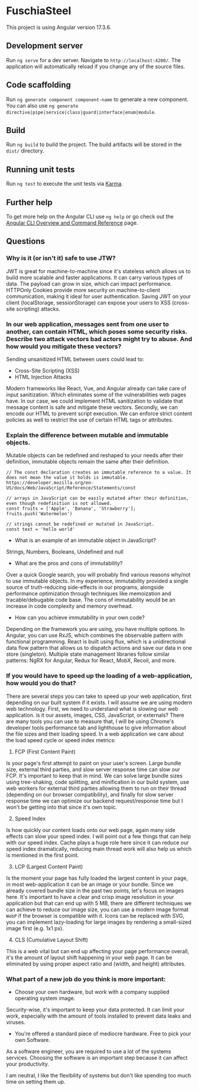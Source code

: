 # FuschiaSteel

This project is using Angular version 17.3.6.

## Development server

Run `ng serve` for a dev server. Navigate to `http://localhost:4200/`. The application will automatically reload if you change any of the source files.

## Code scaffolding

Run `ng generate component component-name` to generate a new component. You can also use `ng generate directive|pipe|service|class|guard|interface|enum|module`.

## Build

Run `ng build` to build the project. The build artifacts will be stored in the `dist/` directory.

## Running unit tests

Run `ng test` to execute the unit tests via [Karma](https://karma-runner.github.io).

## Further help

To get more help on the Angular CLI use `ng help` or go check out the [Angular CLI Overview and Command Reference](https://angular.io/cli) page.

## Questions

### Why is it (or isn't it) safe to use JTW?

JWT is great for machine-to-machine since it's stateless which allows us to build more scalable and faster applications. It can carry various types of data. The payload can grow in size, which can impact performance. HTTPOnly Cookies provide more security on machine-to-client communication, making it ideal for user authentication. Saving JWT on your client (localStorage, sessionStorage) can expose your users to XSS (cross-site scripting) attacks.

### In our web application, messages sent from one user to another, can contain HTML, which poses some security risks. Describe two attack vectors bad actors might try to abuse. And how would you mitigate these vectors?

Sending unsanitized HTML between users could lead to:

- Cross-Site Scripting (XSS)
- HTML Injection Attacks

Modern frameworks like React, Vue, and Angular already can take care of input sanitization. Which eliminates some of the vulnerabilities web pages have. In our case, we could implement HTML sanitization to validate that message content is safe and mitigate these vectors. Secondly, we can encode our HTML to prevent script execution. We can enforce strict content policies as well to restrict the use of certain HTML tags or attributes.

### Explain the difference between mutable and immutable objects.

Mutable objects can be redefined and reshaped to your needs after their definition, immutable objects remain the same after their definition.

```
// The const declaration creates an immutable reference to a value. It does not mean the value it holds is immutable. https://developer.mozilla.org/en-US/docs/Web/JavaScript/Reference/Statements/const

// arrays in JavaScript can be easily mutated after their definition, even though redefinition is not allowed.
const fruits = ['Apple', 'Banana', 'Strawberry'];
fruits.push('Watermelon')

// strings cannot be redefined or mutated in JavaScript.
const text = 'hello world'
```

- What is an example of an immutable object in JavaScript?

Strings, Numbers, Booleans, Undefined and null

- What are the pros and cons of immutability?

Over a quick Google search, you will probably find various reasons why/not to use immutable objects. In my experience, immutability provided a single source of truth-reducing side-effects in our programs, alongside performance optimization through techniques like memoization and tracable/debugable code base. The cons of immutability would be an increase in code complexity and memory overhead.

- How can you achieve immutability in your own code?

Depending on the framework you are using, you have multiple options. In Angular, you can use RxJS, which combines the observable pattern with functional programming. React is built using flux, which is a unidirectional data flow pattern that allows us to dispatch actions and save our data in one store (singleton). Multiple state management libraries follow similar patterns: NgRX for Angular, Redux for React, MobX, Recoil, and more.

### If you would have to speed up the loading of a web-application, how would you do that?

There are several steps you can take to speed up your web application, first depending on our built system if it exists. I will assume we are using modern web technology. First, we need to understand what is slowing our web application. is it our assets, images, CSS, JavaScript, or externals? There are many tools you can use to measure that, I will be using Chrome's developer tools performance tab and lighthouse to give information about the file sizes and their loading speed. In a web application we care about the load speed cycle or speed index metrics:

1. FCP (First Content Paint)

Is your page's first attempt to paint on your user's screen. Large bundle size, external third parties, and slow server response time can slow our FCP. It's important to keep that in mind. We can solve large bundle sizes using tree-shaking, code splitting, and minification in our build system, use web workers for external third parties allowing them to run on their thread (depending on our browser compatibility), and finally for slow server response time we can optimize our backend request/response time but I won't be getting into that since it's own topic.

2. Speed Index

Is how quickly our content loads onto our web page, again many side effects can slow your speed index. I will point out a few things that can help with our speed index. Cache plays a huge role here since it can reduce our speed index dramatically, reducing main thread work will also help us which is mentioned in the first point.

3. LCP (Largest Content Paint)

Is the moment your page has fully loaded the largest content in your page, in most web-application it can be an image or your bundle. Since we already covered bundle size in the past two points, let's focus on images here. It's important to have a clear and crisp image resolution in your application but that can end up with 5 MB, there are different techniques we can achieve to reduce our image size, you can use a modern image format `WebP` if the browser is compatible with it. Icons can be replaced with SVG, you can implement lazy-loading for large images by rendering a small-sized image first (e.g. 1x1 px).

4. CLS (Cumulative Layout Shift)

This is a web vital but can end up affecting your page performance overall, it's the amount of layout shift happening in your web page. It can be eliminated by using proper aspect ratio and (width, and height) attributes.

### What part of a new job do you think is more important:

- Choose your own hardware, but work with a company supplied operating system image.

Security-wise, it's important to keep your data protected. It can limit your work, especially with the amount of tools installed to prevent data leaks and viruses.

- You’re offered a standard piece of mediocre hardware. Free to pick your own Software.

As a software engineer, you are required to use a lot of the systems services. Choosing the software is an important step because it can affect your productivity.

I am neutral, I like the flexibility of systems but don't like spending too much time on setting them up.
